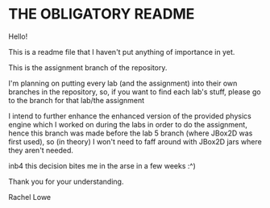 # THE OBLIGATORY README

Hello!

This is a readme file that I haven't put anything of importance in yet.

This is the assignment branch of the repository.

I'm planning on putting every lab (and the assignment) into their own branches in the
repository, so, if you want to find each lab's stuff, please go to the branch for that
lab/the assignment

I intend to further enhance the enhanced version of the provided physics engine 
which I worked on during the labs in order to do the assignment, hence this
branch was made before the lab 5 branch (where JBox2D was first used), so (in theory)
I won't need to faff around with JBox2D jars where they aren't needed.

inb4 this decision bites me in the arse in a few weeks :^)

Thank you for your understanding.

Rachel Lowe